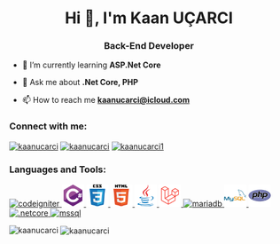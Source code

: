<h1 align="center">Hi 👋, I'm Kaan UÇARCI</h1>
<h3 align="center">Back-End Developer</h3>

- 🌱 I’m currently learning **ASP.Net Core**

<!--- 👨‍💻 All of my projects are available at [[kaanucarci.com](https://www.kaanucarci.com/)]-->

- 💬 Ask me about **.Net Core, PHP**

- 📫 How to reach me **kaanucarci@icloud.com**

<h3 align="left">Connect with me:</h3>
<p align="left">
<a href="https://twitter.com/kaanucarci" target="blank"><img align="center" src="https://raw.githubusercontent.com/rahuldkjain/github-profile-readme-generator/master/src/images/icons/Social/twitter.svg" alt="kaanucarci" height="30" width="40" /></a>
<a href="https://linkedin.com/in/kaanucarci" target="blank"><img align="center" src="https://raw.githubusercontent.com/rahuldkjain/github-profile-readme-generator/master/src/images/icons/Social/linked-in-alt.svg" alt="kaanucarci" height="30" width="40" /></a>
<a href="https://instagram.com/kaanucarci1" target="blank"><img align="center" src="https://raw.githubusercontent.com/rahuldkjain/github-profile-readme-generator/master/src/images/icons/Social/instagram.svg" alt="kaanucarci1" height="30" width="40" /></a>
</p>

<h3 align="left">Languages and Tools:</h3>
<p align="left"> <a href="https://codeigniter.com" target="_blank" rel="noreferrer"> <img src="https://cdn.worldvectorlogo.com/logos/codeigniter.svg" alt="codeigniter" width="40" height="40"/> </a> <a href="https://www.w3schools.com/cs/" target="_blank" rel="noreferrer"> <img src="https://raw.githubusercontent.com/devicons/devicon/master/icons/csharp/csharp-original.svg" alt="csharp" width="40" height="40"/> </a> <a href="https://www.w3schools.com/css/" target="_blank" rel="noreferrer"> <img src="https://raw.githubusercontent.com/devicons/devicon/master/icons/css3/css3-original-wordmark.svg" alt="css3" width="40" height="40"/> </a> <a href="https://www.w3.org/html/" target="_blank" rel="noreferrer"> <img src="https://raw.githubusercontent.com/devicons/devicon/master/icons/html5/html5-original-wordmark.svg" alt="html5" width="40" height="40"/> </a> <a href="https://www.java.com" target="_blank" rel="noreferrer"> <img src="https://raw.githubusercontent.com/devicons/devicon/master/icons/java/java-original.svg" alt="java" width="40" height="40"/> </a> <a href="https://laravel.com/" target="_blank" rel="noreferrer"> <img src="https://raw.githubusercontent.com/github/explore/56a826d05cf762b2b50ecbe7d492a839b04f3fbf/topics/laravel/laravel.png" alt="laravel" width="40" height="40"/> </a> <a href="https://mariadb.org/" target="_blank" rel="noreferrer"> <img src="https://www.vectorlogo.zone/logos/mariadb/mariadb-icon.svg" alt="mariadb" width="40" height="40"/> </a> <a href="https://www.mysql.com/" target="_blank" rel="noreferrer"> <img src="https://raw.githubusercontent.com/devicons/devicon/master/icons/mysql/mysql-original-wordmark.svg" alt="mysql" width="40" height="40"/> </a> <a href="https://www.php.net" target="_blank" rel="noreferrer"> <img src="https://raw.githubusercontent.com/devicons/devicon/master/icons/php/php-original.svg" alt="php" width="40" height="40"/> </a> <a href="https://dotnet.microsoft.com/" target="_blank" rel="noreferrer"> <img src="https://github.com/dotnet.png" alt=".netcore" width="40" height="40"/> </a>  <a href="https://learn.microsoft.com/en-us/sql/?view=sql-server-ver16" target="_blank" rel="noreferrer"> <img src="https://github.com/microsoft.png?size=40" alt="mssql" width="40" height="40"/> </a> </p>

<p><img align="left" src="https://github-readme-stats.vercel.app/api/top-langs?username=kaanucarci&show_icons=true&locale=en&layout=compact" alt="kaanucarci" /></p>

<p>&nbsp;<img align="center" src="https://github-readme-stats.vercel.app/api?username=kaanucarci&show_icons=true&locale=en" alt="kaanucarci" /></p>
